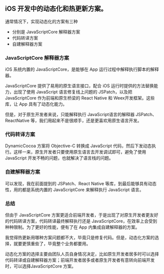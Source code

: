 ## iOS 开发中的动态化和热更新方案。

通常情况下，实现动态化的方案有三种

* 分别是 JavaScriptCore 解释器方案 
* 代码转译方案
* 自建解释器方案

### JavaScriptCore 解释器方案 

iOS 系统内置的 JavaScriptCore，是能够在 App 运行过程中解释执行脚本的解释器。

JavaScriptCore 提供了易用的原生语言接口，配合 iOS 运行时提供的方法替换能力，出现了使用 JavaScript 语言修复线上问题的 JSPatch，以及把 JavaScriptCore 作为前端和原生桥梁的 React Native 和 Weex开发框架。这些库，让 App 具有了动态化能力。

但是，对于原生开发者来说，只能解释执行 JavaScript语言的解释器 JSPatch、ReactNative 等，我们用起来不是很顺手，还是更喜欢用原生语言开发。

### 代码转译方案

DynamicCocoa 方案将 Objective-C 转换成 JavaScript 代码，然后下发动态执行。这样一来，原生开发者只要使用原生语言去开发调试即可，避免了使用 JavaScript 开发不畅的问题，也就解决了语言栈的问题。


### 自建解释器方案

可以发现，我在前面提到的 JSPatch、React Native 等库，到最后能够具有动态性，用的都是系统内置的 JavaScriptCore 来解释执行 JavaScript 语言。

### 总结

但由于 JavaScriptCore 方案更适合前端开发者，于是出现了对原生开发者更友好的代码转译方案，代码转译最终解释执行还是 JavaScriptCore，在效率上会受到种种限制。为了更好的性能，便有了在 App 内集成自建解释器的方案。

我觉得热更新用哪种方案问题都不大，毕竟只是修复代码。但是，动态化方案的选择，就要更慎重些了，毕竟整个业务都要用。

动态化方案的选择主要由团队人员自身情况决定，比如原生开发者居多时可以选择代码转译或自建解释器方案；前端开发者居多或者原生开发者有意转向前端开发时，可以选择JavaScriptCore 方案。